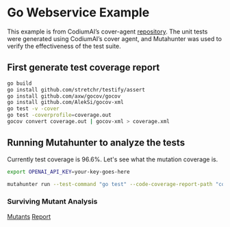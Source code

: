 # Go Webservice Example

This example is from CodiumAI’s cover-agent [repository](https://github.com/Codium-ai/cover-agent/tree/main/templated_tests/go_webservice). The unit tests were generated using CodiumAI’s cover agent, and Mutahunter was used to verify the effectiveness of the test suite.

## First generate test coverage report

```bash
go build
go install github.com/stretchr/testify/assert
go install github.com/axw/gocov/gocov
go install github.com/AlekSi/gocov-xml
go test -v -cover
go test -coverprofile=coverage.out
gocov convert coverage.out | gocov-xml > coverage.xml
```

## Running Mutahunter to analyze the tests

Currently test coverage is 96.6%. Let's see what the mutation coverage is.

```bash
export OPENAI_API_KEY=your-key-goes-here

mutahunter run --test-command "go test" --code-coverage-report-path "coverage.xml" --only-mutate-file-paths "app.go" --model "gpt-4o-mini"
```

### Surviving Mutant Analysis

[Mutants](./mutants.json)
[Report](./mutant_analysis.md)